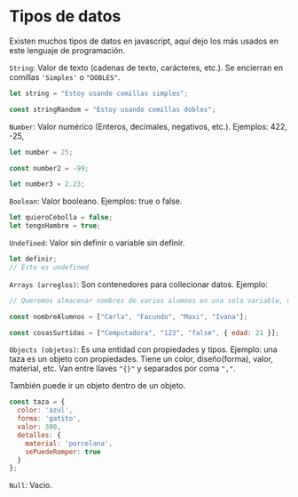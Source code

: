 # **Tipos de datos**

Existen muchos tipos de datos en javascript, aquí dejo los más usados en este lenguaje de programación.

`String`: Valor de texto (cadenas de texto, carácteres, etc.). Se encierran en comillas `'Simples'` o `"DOBLES"`.

~~~js
let string = "Estoy usando comillas simples";

const stringRandom = "Estoy usando comillas dobles";
~~~

`Number`: Valor numérico (Enteros, decimales, negativos, etc.). Ejemplos: 422, -25,

~~~js
let number = 25;

const number2 = -99;

let number3 = 2.23;
~~~

`Boolean`: Valor booleano. Ejemplos: true o false.

~~~js
let quieroCebolla = false;
let tengoHambre = true;
~~~

`Undefined`: Valor sin definir o variable sin definir.

~~~js
let definir;
// Esto es undefined
~~~

`Arrays (arreglos)`: Son contenedores para collecionar datos. Ejemplo:

~~~js
// Queremos almacenar nombres de varios alumnos en una sola variable, usamos array.

const nombreAlumnos = ["Carla", "Facundo", "Maxi", "Ivana"];

const cosasSurtidas = ["Computadora", "123", "false", { edad: 21 }];
~~~

`Objects (objetos)`: Es una entidad con propiedades y tipos. Ejemplo: una taza es un objeto con propiedades. Tiene un color, diseño(forma), valor, material, etc. Van entre llaves `"{}"` y separados por coma `","`.

También puede ir un objeto dentro de un objeto.

~~~js
const taza = {
  color: 'azul',
  forma: 'gatito',
  valor: 300,
  detalles: {
    material: 'porcelana',
    sePuedeRomper: true
  }
};
~~~

`Null`: Vacio.